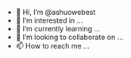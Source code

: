 - 👋 Hi, I’m @ashuowebest
- 👀 I’m interested in ...
- 🌱 I’m currently learning ...
- 💞️ I’m looking to collaborate on ...
- 📫 How to reach me ...

<!---
ashuowebest/ashuowebest is a ✨ special ✨ repository because its `README.md` (this file) appears on your GitHub profile.
You can click the Preview link to take a look at your changes.
--->
